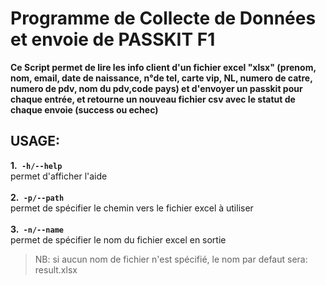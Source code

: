# Programme de Collecte de Données et envoie de PASSKIT F1

**Ce Script permet de lire les info client d'un fichier excel "xlsx"
(prenom, nom, email, date de naissance, n°de tel, carte vip, NL, 
numero de catre, numero de pdv, nom du pdv,code pays) et d'envoyer
un passkit pour chaque entrée, et retourne un nouveau fichier csv
avec le statut de chaque envoie (success ou echec)**

## USAGE:
**1.` -h/--help`** <br>
permet d'afficher l'aide
<br>
<br>
**2.` -p/--path`** <br>
permet de spécifier le chemin vers le fichier excel à utiliser
<br>
<br>
**3.` -n/--name`** <br>
permet de spécifier le nom du fichier excel en sortie <br>
> NB: si aucun nom de fichier n'est spécifié, le nom par defaut sera: result.xlsx
> 
<br>
<br>

